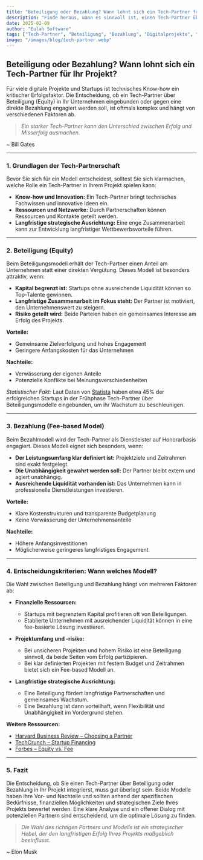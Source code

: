 ```yaml
---
title: "Beteiligung oder Bezahlung? Wann lohnt sich ein Tech-Partner für Ihr Projekt?"
description: "Finde heraus, wann es sinnvoll ist, einen Tech-Partner über Beteiligung oder Bezahlung in Ihr Projekt einzubinden – mit praxisnahen Tipps, statistischen Fakten und klaren Entscheidungshilfen."
date: 2025-02-09
author: "Eulah Software"
tags: ["Tech-Partner", "Beteiligung", "Bezahlung", "Digitalprojekte", "Startup"]
image: "/images/blog/tech-partner.webp"
---
```


## Beteiligung oder Bezahlung? Wann lohnt sich ein Tech-Partner für Ihr Projekt?

Für viele digitale Projekte und Startups ist technisches Know-how ein kritischer Erfolgsfaktor. Die Entscheidung, ob ein Tech-Partner über Beteiligung (Equity) in Ihr Unternehmen eingebunden oder gegen eine direkte Bezahlung engagiert werden soll, ist oftmals komplex und hängt von verschiedenen Faktoren ab.

> _Ein starker Tech-Partner kann den Unterschied zwischen Erfolg und Misserfolg ausmachen._

~ Bill Gates

---

### 1. Grundlagen der Tech-Partnerschaft

Bevor Sie sich für ein Modell entscheidest, solltest Sie sich klarmachen, welche Rolle ein Tech-Partner in Ihrem Projekt spielen kann:

- **Know-how und Innovation:** Ein Tech-Partner bringt technisches Fachwissen und innovative Ideen ein.
- **Ressourcen und Netzwerke:** Durch Partnerschaften können Ressourcen und Kontakte geteilt werden.
- **Langfristige strategische Ausrichtung:** Eine enge Zusammenarbeit kann zur Entwicklung langfristiger Wettbewerbsvorteile führen.

---

### 2. Beteiligung (Equity)

Beim Beteiligungsmodell erhält der Tech-Partner einen Anteil am Unternehmen statt einer direkten Vergütung. Dieses Modell ist besonders attraktiv, wenn:

- **Kapital begrenzt ist:** Startups ohne ausreichende Liquidität können so Top-Talente gewinnen.
- **Langfristige Zusammenarbeit im Fokus steht:** Der Partner ist motiviert, den Unternehmenswert zu steigern.
- **Risiko geteilt wird:** Beide Parteien haben ein gemeinsames Interesse am Erfolg des Projekts.

**Vorteile:**

- Gemeinsame Zielverfolgung und hohes Engagement
- Geringere Anfangskosten für das Unternehmen

**Nachteile:**

- Verwässerung der eigenen Anteile
- Potenzielle Konflikte bei Meinungsverschiedenheiten

_Statistischer Fakt:_ Laut Daten von [Statista](https://www.statista.com) haben etwa 45% der erfolgreichen Startups in der Frühphase Tech-Partner über Beteiligungsmodelle eingebunden, um ihr Wachstum zu beschleunigen.

---

### 3. Bezahlung (Fee-based Model)

Beim Bezahlmodell wird der Tech-Partner als Dienstleister auf Honorarbasis engagiert. Dieses Modell eignet sich besonders, wenn:

- **Der Leistungsumfang klar definiert ist:** Projektziele und Zeitrahmen sind exakt festgelegt.
- **Die Unabhängigkeit gewahrt werden soll:** Der Partner bleibt extern und agiert unabhängig.
- **Ausreichende Liquidität vorhanden ist:** Das Unternehmen kann in professionelle Dienstleistungen investieren.

**Vorteile:**

- Klare Kostenstrukturen und transparente Budgetplanung
- Keine Verwässerung der Unternehmensanteile

**Nachteile:**

- Höhere Anfangsinvestitionen
- Möglicherweise geringeres langfristiges Engagement

---

### 4. Entscheidungskriterien: Wann welches Modell?

Die Wahl zwischen Beteiligung und Bezahlung hängt von mehreren Faktoren ab:

- **Finanzielle Ressourcen:**

  - Startups mit begrenztem Kapital profitieren oft von Beteiligungen.
  - Etablierte Unternehmen mit ausreichender Liquidität können in eine fee-basierte Lösung investieren.

- **Projektumfang und -risiko:**

  - Bei unsicheren Projekten und hohem Risiko ist eine Beteiligung sinnvoll, da beide Seiten vom Erfolg partizipieren.
  - Bei klar definierten Projekten mit festem Budget und Zeitrahmen bietet sich ein Fee-based Modell an.

- **Langfristige strategische Ausrichtung:**
  - Eine Beteiligung fördert langfristige Partnerschaften und gemeinsames Wachstum.
  - Eine Bezahlung ist dann vorteilhaft, wenn Flexibilität und Unabhängigkeit im Vordergrund stehen.

**Weitere Ressourcen:**

- [Harvard Business Review – Choosing a Partner](https://hbr.org)
- [TechCrunch – Startup Financing](https://techcrunch.com)
- [Forbes – Equity vs. Fee](https://www.forbes.com)

---

### 5. Fazit

Die Entscheidung, ob Sie einen Tech-Partner über Beteiligung oder Bezahlung in Ihr Projekt integrierst, muss gut überlegt sein. Beide Modelle haben ihre Vor- und Nachteile und sollten anhand der spezifischen Bedürfnisse, finanziellen Möglichkeiten und strategischen Ziele Ihres Projekts bewertet werden. Eine klare Analyse und ein offener Dialog mit potenziellen Partnern sind entscheidend, um die optimale Lösung zu finden.

> _Die Wahl des richtigen Partners und Modells ist ein strategischer Hebel, der den langfristigen Erfolg Ihres Projekts maßgeblich beeinflusst._

~ Elon Musk
